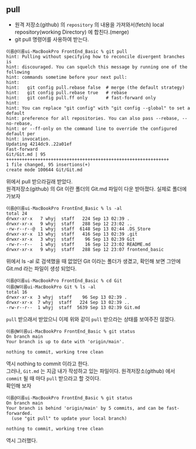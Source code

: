 ## pull
 - 원격 저장소(github) 의 `repository` 의 내용을 가져와서(fetch) local repository(working Directory) 에 합친다.(merge)
 - git pull 명령어를 사용하여 받는다.
 ```
이름@이름ui-MacBookPro FrontEnd_Basic % git pull  
hint: Pulling without specifying how to reconcile divergent branches is
hint: discouraged. You can squelch this message by running one of the following
hint: commands sometime before your next pull:
hint: 
hint:   git config pull.rebase false  # merge (the default strategy)
hint:   git config pull.rebase true   # rebase
hint:   git config pull.ff only       # fast-forward only
hint: 
hint: You can replace "git config" with "git config --global" to set a default
hint: preference for all repositories. You can also pass --rebase, --no-rebase,
hint: or --ff-only on the command line to override the configured default per
hint: invocation.
Updating 4214dc9..22a01ef
Fast-forward
 Git/Git.md | 95 ++++++++++++++++++++++++++++++++++++++++++++++++++++++++++++++
 1 file changed, 95 insertions(+)
 create mode 100644 Git/Git.md
```
위에서 pull 받으라길래 받았다.  
원격저장소(github) 의 Git 이란 폴더의 Git.md 파일이 다운 받아졌다. 실제로 폴더에 가보자  
```
이름@이름ui-MacBookPro FrontEnd_Basic % ls -al  
total 24
drwxr-xr-x   7 whyj  staff   224 Sep 13 02:39 .
drwxr-xr-x   9 whyj  staff   288 Sep 12 23:02 ..
-rw-r--r--@  1 whyj  staff  6148 Sep 13 02:44 .DS_Store
drwxr-xr-x  13 whyj  staff   416 Sep 13 02:39 .git
drwxr-xr-x   3 whyj  staff    96 Sep 13 02:39 Git
-rw-r--r--   1 whyj  staff    16 Sep 12 23:02 README.md
drwxr-xr-x   9 whyj  staff   288 Sep 12 23:07 frontend_basic
```
위에서 ls -al 로 검색했을 때 없었던 Git 이라는 폴더가 생겼고, 확인해 보면 그안에 Git.md 라는 파일이 생성 되었다.
```
이름@이름ui-MacBookPro FrontEnd_Basic % cd Git
이름@W이름ui-MacBookPro Git % ls -al
total 16
drwxr-xr-x  3 whyj  staff    96 Sep 13 02:39 .
drwxr-xr-x  7 whyj  staff   224 Sep 13 02:39 ..
-rw-r--r--  1 whyj  staff  5639 Sep 13 02:39 Git.md
```
`pull` 받으래서 받았으니 이제 위와 같이 `pull` 받으라는 상태를 보여주진 않겠다.
```
이름@W이름ui-MacBookPro FrontEnd_Basic % git status
On branch main
Your branch is up to date with 'origin/main'.

nothing to commit, working tree clean
```
역시 nothing to commit 이라고 한다.  
그러나, `Git.md` 는 지금 내가 작성하고 있는 파일이다. 원격저장소(github) 에서 `commit` 될 때 마다 `pull` 받으라고 할 것이다.  
확인해 보자
```
이름@이름ui-MacBookPro FrontEnd_Basic % git status
On branch main
Your branch is behind 'origin/main' by 5 commits, and can be fast-forwarded.
  (use "git pull" to update your local branch)

nothing to commit, working tree clean
```
역시 그러했다.  
